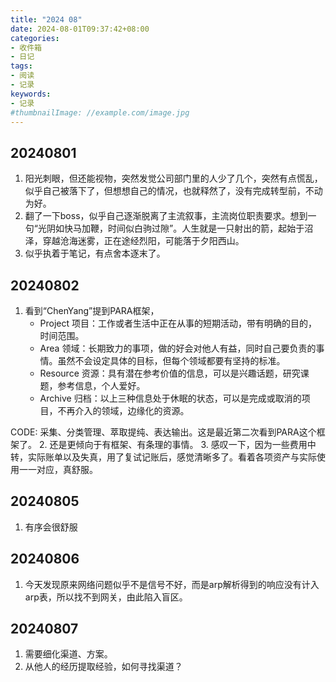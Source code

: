 ```yaml
---
title: "2024 08"
date: 2024-08-01T09:37:42+08:00
categories:
- 收件箱
- 日记
tags:
- 阅读
- 记录
keywords:
- 记录
#thumbnailImage: //example.com/image.jpg
---
```


<!--more-->
## 20240801
1. 阳光刺眼，但还能视物，突然发觉公司部门里的人少了几个，突然有点慌乱，似乎自己被落下了，但想想自己的情况，也就释然了，没有完成转型前，不动为好。
2. 翻了一下boss，似乎自己逐渐脱离了主流叙事，主流岗位职责要求。想到一句“光阴如快马加鞭，时间似白驹过隙”。人生就是一只射出的箭，起始于沼泽，穿越沧海迷雾，正在途经烈阳，可能落于夕阳西山。
3. 似乎执着于笔记，有点舍本逐末了。

## 20240802
1. 看到“ChenYang”提到PARA框架，
    - Project 项目：工作或者生活中正在从事的短期活动，带有明确的目的，时间范围。 
    - Area 领域：长期致力的事项，做的好会对他人有益，同时自己要负责的事情。虽然不会设定具体的目标，但每个领域都要有坚持的标准。 
    - Resource 资源：具有潜在参考价值的信息，可以是兴趣话题，研究课题，参考信息，个人爱好。 
    - Archive 归档：以上三种信息处于休眠的状态，可以是完成或取消的项目，不再介入的领域，边缘化的资源。

CODE: 采集、分类管理、萃取提纯、表达输出。这是最近第二次看到PARA这个框架了。
2. 还是更倾向于有框架、有条理的事情。
3. 感叹一下，因为一些费用中转，实际账单以及失真，用了复试记账后，感觉清晰多了。看着各项资产与实际使用一一对应，真舒服。

## 20240805
1. 有序会很舒服

## 20240806
1. 今天发现原来网络问题似乎不是信号不好，而是arp解析得到的响应没有计入arp表，所以找不到网关，由此陷入盲区。
## 20240807
1. 需要细化渠道、方案。
2. 从他人的经历提取经验，如何寻找渠道？